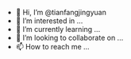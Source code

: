 - 👋 Hi, I’m @tianfangjingyuan
- 👀 I’m interested in ...
- 🌱 I’m currently learning ...
- 💞️ I’m looking to collaborate on ...
- 📫 How to reach me ...

<!---
tianfangjingyuan/tianfangjingyuan is a ✨ special ✨ repository because its `README.md` (this file) appears on your GitHub profile.
You can click the Preview link to take a look at your changes.
--->
